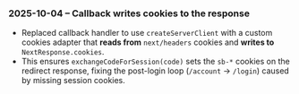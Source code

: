 ### 2025-10-04 – Callback writes cookies to the **response**

- Replaced callback handler to use `createServerClient` with a custom cookies adapter that
  **reads from** `next/headers` cookies and **writes to** `NextResponse.cookies`.
- This ensures `exchangeCodeForSession(code)` sets the `sb-*` cookies on the redirect response,
  fixing the post-login loop (`/account` → `/login`) caused by missing session cookies.
